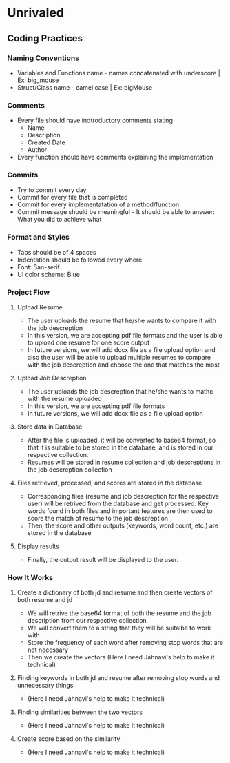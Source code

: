 # Unrivaled

## Coding Practices

### Naming Conventions
* Variables and Functions name - names concatenated with underscore | Ex: big_mouse
* Struct/Class name - camel case | Ex: bigMouse
 
### Comments
* Every file should have indtroductory comments stating
  * Name
  * Description
  * Created Date
  * Author
 * Every function should have comments explaining the implementation
 
 ### Commits
 * Try to commit every day
 * Commit for every file that is completed
 * Commit for every implementatation of a method/function
 * Commit message should be meaningful - It should be able to answer: What you did to achieve what
 
 ### Format and Styles
 * Tabs should be of 4 spaces
 * Indentation should be followed every where
 * Font: San-serif
 * UI color scheme: Blue
 
 ### Project Flow
  1. Upload Resume
     * The user uploads the resume that he/she wants to compare it with the job descreption
     * In this version, we are accepting pdf file formats and the user is able to upload one resume for one score output
     * In future versions, we will add docx file as a file upload option and also the user will be able to upload multiple resumes to compare with the job descreption and 
       choose the one that matches the most
       
  2. Upload Job Descreption
     * The user uploads the job descreption that he/she wants to mathc with the resume uploaded
     * In this version, we are accepting pdf file formats
     * In future versions, we will add docx file as a file upload option
     
  3. Store data in Database
     * After the file is uploaded, it will be converted to base64 format, so that it is suitable to be stored in the database, and is stored in our respective collection.
     * Resumes will be stored in resume collection and job descreptions in the job descreption collection

  4. Files retrieved, processed, and scores are stored in the database
     * Corresponding files (resume and job descreption for the respective user) will be retrived from the database and get processed. Key words found in both files and 
       important features are then used to score the match of resume to the job descreption
     * Then, the score and other outputs (keywords, word count, etc.) are stored in the database

  5. Display results
     * Finally, the output result will be displayed to the user.

 ### How It Works
  1. Create a dictionary of both jd and resume and then create vectors of both resume and jd
     * We will retrive the base64 format of both the resume and the job description from our respective collection
     * We will convert them to a string that they will be suitalbe to work with
     * Store the frequency of each word after removing stop words that are not necessary
     * Then we create the vectors (Here I need Jahnavi's help to make it technical)
   
  2. Finding keywords in both jd and resume after removing stop words and unnecessary things
     * (Here I need Jahnavi's help to make it technical)
     
  3. Finding similarities between the two vectors
     * (Here I need Jahnavi's help to make it technical)
     
  4. Create score based on the similarity
     * (Here I need Jahnavi's help to make it technical)
     
